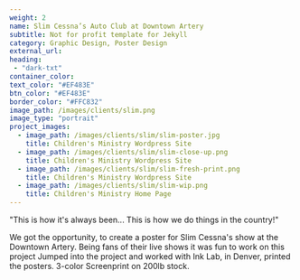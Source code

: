 ```yaml
---
weight: 2
name: Slim Cessna’s Auto Club at Downtown Artery
subtitle: Not for profit template for Jekyll
category: Graphic Design, Poster Design
external_url: 
heading:
 - "dark-txt"
container_color: 
text_color: "#EF483E"
btn_color: "#EF483E"
border_color: "#FFC832"
image_path: /images/clients/slim.png
image_type: "portrait"
project_images:
  - image_path: /images/clients/slim/slim-poster.jpg
    title: Children's Ministry Wordpress Site
  - image_path: /images/clients/slim/slim-close-up.png
    title: Children's Ministry Wordpress Site
  - image_path: /images/clients/slim/slim-fresh-print.png
    title: Children's Ministry Wordpress Site
  - image_path: /images/clients/slim/slim-wip.png
    title: Children's Ministry Home Page
---
```


"This is how it's always been... This is how we do things in the country!" 

We got the opportunity, to create a poster for Slim Cessna's show at the Downtown Artery. Being fans of their live shows it was fun to work on this project Jumped into the project and worked with Ink Lab, in Denver, printed the posters. 3-color Screenprint on 200lb stock.